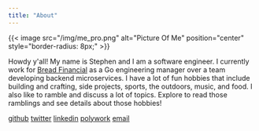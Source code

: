 ```yaml
---
title: "About"
---
```

{{< image src="/img/me_pro.png" alt="Picture Of Me" position="center" style="border-radius: 8px;" >}}

Howdy y'all!  My name is Stephen and I am a software engineer.  I currently work for [Bread Financial](https://breadfinancial.com)
as a Go engineering manager over a team developing backend microservices. I have a lot of fun hobbies that include building and crafting,
side projects, sports, the outdoors, music, and food.  I also like to ramble and discuss a lot of topics. Explore to
read those ramblings and see details about those hobbies!

[github](https://github.com/okratitan) [twitter](https://twitter.com/stephenmhouston)
[linkedin](https://www.linkedin.com/in/stephenmhouston/) [polywork](https://polywork.com/okra) [email](mailto:smhouston88@gmail.com)